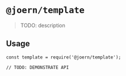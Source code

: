 # `@joern/template`

> TODO: description

## Usage

```
const template = require('@joern/template');

// TODO: DEMONSTRATE API
```
